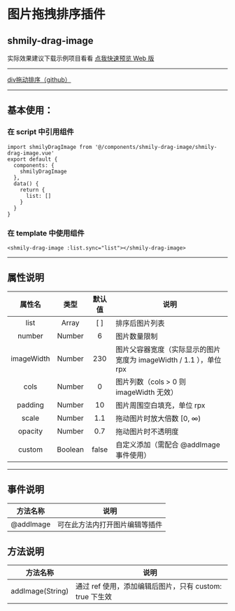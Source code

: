 # 图片拖拽排序插件
## shmily-drag-image
实际效果建议下载示例项目看看
[点我快速预览 Web 版](http://static-11ea0c21-6b8f-47f7-b77f-cb0c7ea3f355.bspapp.com/shmily-drag-image/)

---

[div拖动排序（github）](https://github.com/shmilyany/shmily-drag-image/tree/shmily-drag-view)

---
## 基本使用：
### 在 script 中引用组件
```
import shmilyDragImage from '@/components/shmily-drag-image/shmily-drag-image.vue'
export default {
  components: {
    shmilyDragImage
  },
  data() {
    return {
      list: []
    }
  }
}
```
### 在 template 中使用组件
```
<shmily-drag-image :list.sync="list"></shmily-drag-image>
```
---

## 属性说明

属性名 | 类型 | 默认值 | 说明
:-:|:-:|:-:|---
list | Array | [ ] | 排序后图片列表
number | Number | 6 | 图片数量限制
imageWidth | Number | 230 | 图片父容器宽度（实际显示的图片宽度为 imageWidth / 1.1 ），单位 rpx
cols | Number | 0 | 图片列数（cols > 0 则 imageWidth 无效）
padding | Number | 10 | 图片周围空白填充，单位 rpx
scale | Number | 1.1 | 拖动图片时放大倍数 [0, ∞)
opacity | Number | 0.7 | 拖动图片时不透明度
custom | Boolean | false | 自定义添加（需配合 @addImage 事件使用）

---

## 事件说明

方法名称 | 说明
:-: | ---
@addImage | 可在此方法内打开图片编辑等插件

## 方法说明

方法名称 | 说明
:-: | ---
addImage(String) | 通过 ref 使用，添加编辑后图片，只有 custom: true 下生效